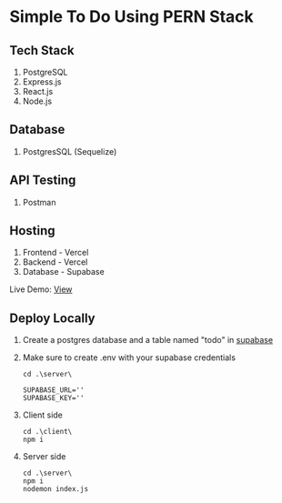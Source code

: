 # Simple To Do Using PERN Stack

## Tech Stack
1. PostgreSQL
2. Express.js
3. React.js
4. Node.js

## Database
1. PostgresSQL (Sequelize)

## API Testing
1. Postman

## Hosting
1. Frontend - Vercel
2. Backend - Vercel
3. Database - Supabase

Live Demo: [View](https://pern-todo-app-client-kt8xcb4qz-thakshakas-projects.vercel.app/)

## Deploy Locally

1. Create a postgres database and a table named "todo" in [supabase](supabase.com)

2. Make sure to create .env with your supabase credentials
   ```
   cd .\server\
   ```
   ```
   SUPABASE_URL=''
   SUPABASE_KEY=''
   ```

3. Client side
   ```
   cd .\client\
   npm i
   ```

4. Server side
   ```
   cd .\server\
   npm i
   nodemon index.js
   ```

